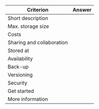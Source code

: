 |Criterion|Answer|
|---|---|
|Short description| |
|Max. storage size| |
|Costs| |
|Sharing and collaboration| |
|Stored at| |
|Availability| |
|Back-up| |
|Versioning| |
|Security| |
|Get started| |
|More information| |

